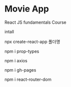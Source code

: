 # Movie App

React JS fundamentals Course

intall

npx create-react-app 폴더명

npm i prop-types

npm i axios

npm i gh-pages

npm i react-router-dom
